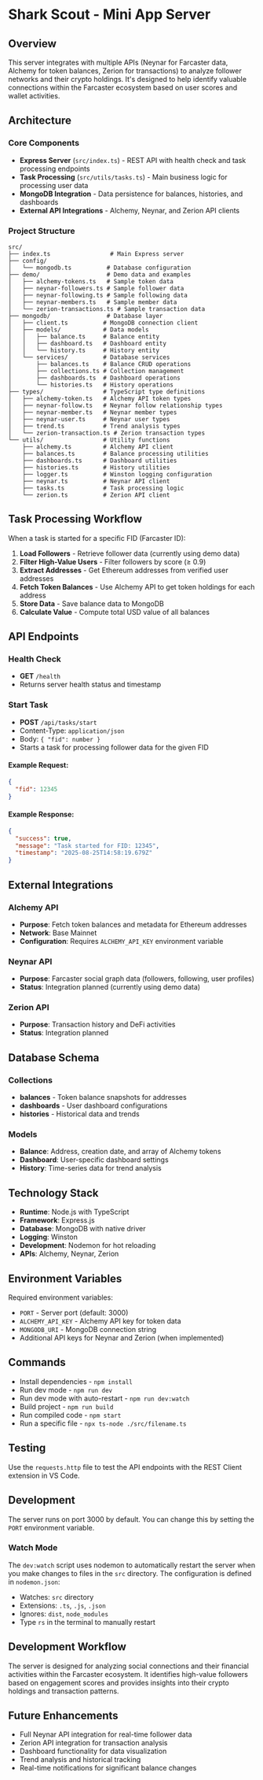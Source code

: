 # Shark Scout - Mini App Server

## Overview

This server integrates with multiple APIs (Neynar for Farcaster data, Alchemy for token balances, Zerion for transactions) to analyze follower networks and their crypto holdings. It's designed to help identify valuable connections within the Farcaster ecosystem based on user scores and wallet activities.

## Architecture

### Core Components

- **Express Server** (`src/index.ts`) - REST API with health check and task processing endpoints
- **Task Processing** (`src/utils/tasks.ts`) - Main business logic for processing user data
- **MongoDB Integration** - Data persistence for balances, histories, and dashboards
- **External API Integrations** - Alchemy, Neynar, and Zerion API clients

### Project Structure

```
src/
├── index.ts                 # Main Express server
├── config/
│   └── mongodb.ts          # Database configuration
├── demo/                   # Demo data and examples
│   ├── alchemy-tokens.ts   # Sample token data
│   ├── neynar-followers.ts # Sample follower data
│   ├── neynar-following.ts # Sample following data
│   ├── neynar-members.ts   # Sample member data
│   └── zerion-transactions.ts # Sample transaction data
├── mongodb/                # Database layer
│   ├── client.ts          # MongoDB connection client
│   ├── models/            # Data models
│   │   ├── balance.ts     # Balance entity
│   │   ├── dashboard.ts   # Dashboard entity
│   │   └── history.ts     # History entity
│   └── services/          # Database services
│       ├── balances.ts    # Balance CRUD operations
│       ├── collections.ts # Collection management
│       ├── dashboards.ts  # Dashboard operations
│       └── histories.ts   # History operations
├── types/                 # TypeScript type definitions
│   ├── alchemy-token.ts   # Alchemy API token types
│   ├── neynar-follow.ts   # Neynar follow relationship types
│   ├── neynar-member.ts   # Neynar member types
│   ├── neynar-user.ts     # Neynar user types
│   ├── trend.ts           # Trend analysis types
│   └── zerion-transaction.ts # Zerion transaction types
└── utils/                 # Utility functions
    ├── alchemy.ts         # Alchemy API client
    ├── balances.ts        # Balance processing utilities
    ├── dashboards.ts      # Dashboard utilities
    ├── histories.ts       # History utilities
    ├── logger.ts          # Winston logging configuration
    ├── neynar.ts          # Neynar API client
    ├── tasks.ts           # Task processing logic
    └── zerion.ts          # Zerion API client
```

## Task Processing Workflow

When a task is started for a specific FID (Farcaster ID):

1. **Load Followers** - Retrieve follower data (currently using demo data)
2. **Filter High-Value Users** - Filter followers by score (≥ 0.9)
3. **Extract Addresses** - Get Ethereum addresses from verified user addresses
4. **Fetch Token Balances** - Use Alchemy API to get token holdings for each address
5. **Store Data** - Save balance data to MongoDB
6. **Calculate Value** - Compute total USD value of all balances

## API Endpoints

### Health Check

- **GET** `/health`
- Returns server health status and timestamp

### Start Task

- **POST** `/api/tasks/start`
- Content-Type: `application/json`
- Body: `{ "fid": number }`
- Starts a task for processing follower data for the given FID

#### Example Request:

```json
{
  "fid": 12345
}
```

#### Example Response:

```json
{
  "success": true,
  "message": "Task started for FID: 12345",
  "timestamp": "2025-08-25T14:58:19.679Z"
}
```

## External Integrations

### Alchemy API

- **Purpose**: Fetch token balances and metadata for Ethereum addresses
- **Network**: Base Mainnet
- **Configuration**: Requires `ALCHEMY_API_KEY` environment variable

### Neynar API

- **Purpose**: Farcaster social graph data (followers, following, user profiles)
- **Status**: Integration planned (currently using demo data)

### Zerion API

- **Purpose**: Transaction history and DeFi activities
- **Status**: Integration planned

## Database Schema

### Collections

- **balances** - Token balance snapshots for addresses
- **dashboards** - User dashboard configurations
- **histories** - Historical data and trends

### Models

- **Balance**: Address, creation date, and array of Alchemy tokens
- **Dashboard**: User-specific dashboard settings
- **History**: Time-series data for trend analysis

## Technology Stack

- **Runtime**: Node.js with TypeScript
- **Framework**: Express.js
- **Database**: MongoDB with native driver
- **Logging**: Winston
- **Development**: Nodemon for hot reloading
- **APIs**: Alchemy, Neynar, Zerion

## Environment Variables

Required environment variables:

- `PORT` - Server port (default: 3000)
- `ALCHEMY_API_KEY` - Alchemy API key for token data
- `MONGODB_URI` - MongoDB connection string
- Additional API keys for Neynar and Zerion (when implemented)

## Commands

- Install dependencies - `npm install`
- Run dev mode - `npm run dev`
- Run dev mode with auto-restart - `npm run dev:watch`
- Build project - `npm run build`
- Run compiled code - `npm start`
- Run a specific file - `npx ts-node ./src/filename.ts`

## Testing

Use the `requests.http` file to test the API endpoints with the REST Client extension in VS Code.

## Development

The server runs on port 3000 by default. You can change this by setting the `PORT` environment variable.

### Watch Mode

The `dev:watch` script uses nodemon to automatically restart the server when you make changes to files in the `src` directory. The configuration is defined in `nodemon.json`:

- Watches: `src` directory
- Extensions: `.ts`, `.js`, `.json`
- Ignores: `dist`, `node_modules`
- Type `rs` in the terminal to manually restart

## Development Workflow

The server is designed for analyzing social connections and their financial activities within the Farcaster ecosystem. It identifies high-value followers based on engagement scores and provides insights into their crypto holdings and transaction patterns.

## Future Enhancements

- Full Neynar API integration for real-time follower data
- Zerion API integration for transaction analysis
- Dashboard functionality for data visualization
- Trend analysis and historical tracking
- Real-time notifications for significant balance changes
